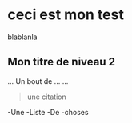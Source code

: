# ceci est mon test

blablanla

## Mon titre de niveau 2

...
Un bout de ...
...



> une citation

-Une
-Liste
-De
-choses
